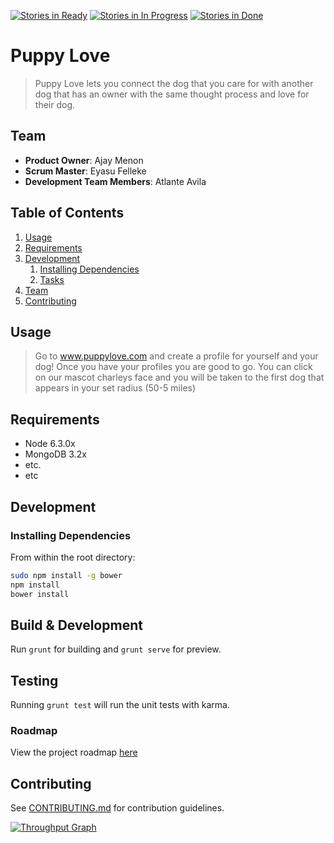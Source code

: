 [![Stories in Ready](https://badge.waffle.io/bananasbabay/greenfield.png?label=ready&title=Ready)](https://waffle.io/bananasbabay/greenfield)
[![Stories in In Progress](https://badge.waffle.io/bananasbabay/greenfield.png?label=ready&title=InProgress)](https://waffle.io/bananasbabay/greenfield)
[![Stories in Done](https://badge.waffle.io/bananasbabay/greenfield.png?label=ready&title=Done)](https://waffle.io/bananasbabay/greenfield)

# Puppy Love

> Puppy Love lets you connect the dog that you care for with another dog that has an owner with the same thought process and love for their dog. 

## Team

  - __Product Owner__:  Ajay Menon
  - __Scrum Master__: Eyasu Felleke 
  - __Development Team Members__: Atlante Avila 

## Table of Contents

1. [Usage](#Usage)
1. [Requirements](#requirements)
1. [Development](#development)
    1. [Installing Dependencies](#installing-dependencies)
    1. [Tasks](#tasks)
1. [Team](#team)
1. [Contributing](#contributing)

## Usage

>  Go to www.puppylove.com and create a profile for yourself and your dog! Once you have your profiles you are good to go.  You can click on our mascot charleys face and you will be taken to the first dog that appears in your set radius (50-5 miles)

## Requirements

- Node 6.3.0x
- MongoDB 3.2x
- etc.
- etc

## Development

### Installing Dependencies

From within the root directory:

```sh
sudo npm install -g bower
npm install
bower install
```

## Build & Development

Run `grunt` for building and `grunt serve` for preview.

## Testing

Running `grunt test` will run the unit tests with karma.

### Roadmap

View the project roadmap [here](https://waffle.io/bananasbabay/greenfield)


## Contributing

See [CONTRIBUTING.md](https://waffle.io/bananasbabay/greenfield) for contribution guidelines.

[![Throughput Graph](https://graphs.waffle.io/bananasbabay/bananasbabay/throughput.svg)](https://waffle.io/bananasbabay/bananasbabay/metrics/throughput)
